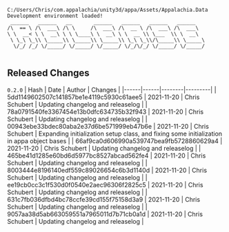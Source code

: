 ```
C:/Users/Chris/com.appalachia/unity3d/appa/Assets/Appalachia.Data
Development environment loaded!  
 ______   ______   __       ______   ______   ______   ______    
/\  == \ /\  ___\ /\ \     /\  ___\ /\  __ \ /\  ___\ /\  ___\   
\ \  __< \ \  __\ \ \ \____\ \  __\ \ \  __ \\ \___  \\ \  __\   
 \ \_\ \_\\ \_____\\ \_____\\ \_____\\ \_\ \_\\/\_____\\ \_____\ 
  \/_/ /_/ \/_____/ \/_____/ \/_____/ \/_/\/_/ \/_____/ \/_____/ 
                                                                 
```


## Released Changes

`0.2.0`
| Hash | Date | Author | Changes |
|------|------|--------|---------|
| 5dd1149602507c141857be1e4119c5930c61aee5 | 2021-11-20 | Chris Schubert | Updating changelog and releaselog |
| 78a0791540fe3367454e13b0dfc634735b32f943 | 2021-11-20 | Chris Schubert | Updating changelog and releaselog |
| 00943ebe33bdec80aba2e37d6be571999eb47b6e | 2021-11-20 | Chris Schubert | Expanding initialization setup class, and fixing some initialization in appa object bases |
| 66af9ca0d606990a539747bea9fb5728860629a4 | 2021-11-20 | Chris Schubert | Updating changelog and releaselog |
| 465be41d1285e60bd6d5977bc8527abcad562fe4 | 2021-11-20 | Chris Schubert | Updating changelog and releaselog |
| 8003444e8196140edf559c89026654c6b3d1140d | 2021-11-20 | Chris Schubert | Updating changelog and releaselog |
| ee19cb0cc3c1f530d0f0540e2aec96306f2825c5 | 2021-11-20 | Chris Schubert | Updating changelog and releaselog |
| 631c7fb036dfbd4bc78ccfe39cd155f75158d3a9 | 2021-11-20 | Chris Schubert | Updating changelog and releaselog |
| 9057aa38d5ab663059551a7965011d7b71cb0a1d | 2021-11-20 | Chris Schubert | Updating changelog and releaselog |
